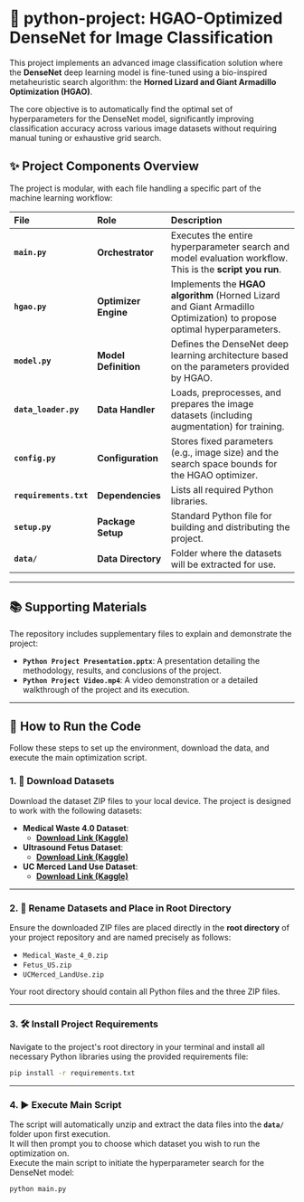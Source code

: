 # 🐍 python-project: HGAO-Optimized DenseNet for Image Classification

This project implements an advanced image classification solution where the **DenseNet** deep learning model is fine-tuned using a bio-inspired metaheuristic search algorithm: the **Horned Lizard and Giant Armadillo Optimization (HGAO)**.

The core objective is to automatically find the optimal set of hyperparameters for the DenseNet model, significantly improving classification accuracy across various image datasets without requiring manual tuning or exhaustive grid search. 

## ✨ Project Components Overview

The project is modular, with each file handling a specific part of the machine learning workflow:

| File | Role | Description |
| :--- | :--- | :--- |
| **`main.py`** | **Orchestrator** | Executes the entire hyperparameter search and model evaluation workflow. This is the **script you run**. |
| **`hgao.py`** | **Optimizer Engine** | Implements the **HGAO algorithm** (Horned Lizard and Giant Armadillo Optimization) to propose optimal hyperparameters. |
| **`model.py`** | **Model Definition** | Defines the DenseNet deep learning architecture based on the parameters provided by HGAO. |
| **`data_loader.py`** | **Data Handler** | Loads, preprocesses, and prepares the image datasets (including augmentation) for training. |
| **`config.py`** | **Configuration** | Stores fixed parameters (e.g., image size) and the search space bounds for the HGAO optimizer. |
| **`requirements.txt`** | **Dependencies** | Lists all required Python libraries. |
| **`setup.py`** | **Package Setup** | Standard Python file for building and distributing the project. |
| **`data/`** | **Data Directory** | Folder where the datasets will be extracted for use. |

---

## 📚 Supporting Materials

The repository includes supplementary files to explain and demonstrate the project:

* **`Python Project Presentation.pptx`**: A presentation detailing the methodology, results, and conclusions of the project.
* **`Python Project Video.mp4`**: A video demonstration or a detailed walkthrough of the project and its execution.

---

## 🚀 How to Run the Code

Follow these steps to set up the environment, download the data, and execute the main optimization script.

### 1. 💾 Download Datasets

Download the dataset ZIP files to your local device. The project is designed to work with the following datasets:

* **Medical Waste 4.0 Dataset**:
    * **[Download Link (Kaggle)](https://www.kaggle.com/datasets/mmasodulrahmanusmani/medical-waste-4-0)**
* **Ultrasound Fetus Dataset**:
    * **[Download Link (Kaggle)](https://www.kaggle.com/datasets/orvile/ultrasound-fetus-dataset)**
* **UC Merced Land Use Dataset**:
    * **[Download Link (Kaggle)](https://www.kaggle.com/datasets/abdulhasibuddin/uc-merced-land-use-dataset)**

---

### 2. 📂 Rename Datasets and Place in Root Directory

Ensure the downloaded ZIP files are placed directly in the **root directory** of your project repository and are named precisely as follows:

* `Medical_Waste_4_0.zip`
* `Fetus_US.zip`
* `UCMerced_LandUse.zip`

Your root directory should contain all Python files and the three ZIP files.

---

### 3. 🛠️ Install Project Requirements

Navigate to the project's root directory in your terminal and install all necessary Python libraries using the provided requirements file:

```bash
pip install -r requirements.txt
```
---

### 4. ▶️ Execute Main Script

The script will automatically unzip and extract the data files into the **`data/`** folder upon first execution.  
It will then prompt you to choose which dataset you wish to run the optimization on.  
Execute the main script to initiate the hyperparameter search for the DenseNet model:

```bash
python main.py
